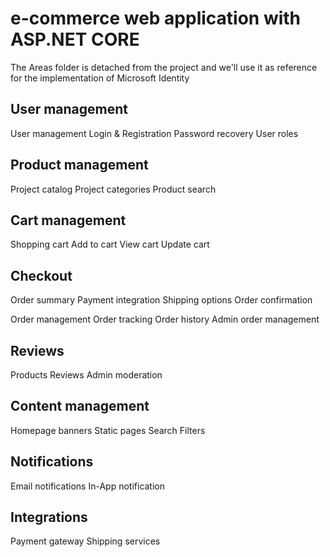 # e-commerce web application with ASP.NET CORE

The Areas folder is detached from the project and we'll use it as reference for the implementation of Microsoft Identity 

## User management
User management
Login & Registration
Password recovery
User roles

## Product management
Project catalog
Project categories
Product search

## Cart management
Shopping cart
Add to cart
View cart
Update cart

## Checkout
Order summary
Payment integration
Shipping options
Order confirmation

Order management
Order tracking
Order history
Admin order management


## Reviews
Products Reviews
Admin moderation

## Content management
Homepage banners
Static pages
Search
Filters

## Notifications
Email notifications
In-App notification

## Integrations
Payment gateway
Shipping services

